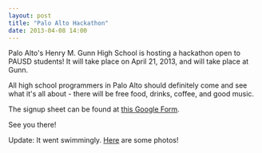 ```yaml
---
layout: post
title: "Palo Alto Hackathon"
date: 2013-04-08 14:00
---
```


Palo Alto's Henry M. Gunn High School is hosting a hackathon open to PAUSD students! It will take place on April 21, 2013, and will take place at Gunn.

All high school programmers in Palo Alto should definitely come and see what it's all about - there will be free food, drinks, coffee, and good music.

The signup sheet can be found at [this Google Form](http://goo.gl/9z3vG).

See you there!

Update: It went swimmingly. [Here](http://photos.bernsteinbear.com/post/52445522971) are some photos!